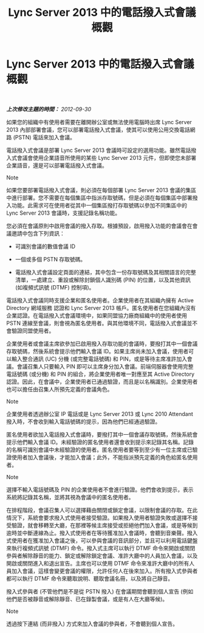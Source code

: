 ﻿---
title: Lync Server 2013 中的電話撥入式會議概觀
TOCTitle: Lync Server 2013 中的電話撥入式會議概觀
ms:assetid: 6e581cef-960a-4730-8b22-91b2129d34e3
ms:mtpsurl: https://technet.microsoft.com/zh-tw/library/Gg398524(v=OCS.15)
ms:contentKeyID: 49291266
ms.date: 08/10/2015
mtps_version: v=OCS.15
ms.translationtype: HT
---

# Lync Server 2013 中的電話撥入式會議概觀

 

_**上次修改主題的時間：** 2012-09-30_

如果您的組織中有使用者需要在離開辦公室或無法使用電腦時出席 Lync Server 2013 內部部署會議，您可以部署電話撥入式會議，使其可以使用公用交換電話網路 (PSTN) 電話來加入會議。

電話撥入式會議是部署 Lync Server 2013 會議時可設定的選用功能。雖然電話撥入式會議會使用企業語音所使用的某些 Lync Server 2013 元件，但即使您未部署企業語音，還是可以部署電話撥入式會議。

> [!NOTE]  
> 如果您要部署電話撥入式會議，則必須在每個部署 Lync Server 2013 會議的集區中進行部署。您不需要在每個集區中指派存取號碼，但是必須在每個集區中部署撥入功能。此需求可在使用者從其中一個集區撥打存取號碼以參加不同集區中的 Lync Server 2013 會議時，支援記錄名稱功能。



您必須在會議原則中啟用會議的撥入存取。根據預設，啟用撥入功能的會議會在會議邀請中包含下列資訊：

  - 可識別會議的數值會議 ID

  - 一個或多個 PSTN 存取號碼。

  - 電話撥入式會議設定頁面的連結，其中包含一份存取號碼及其相關語言的完整清單，一處建立、重設或解除封鎖個人識別碼 (PIN) 的位置，以及其他資訊 (如複頻式訊號 (DTMF) 控制項)。

電話撥入式會議同時支援企業和匿名使用者。企業使用者在其組織內擁有 Active Directory 網域服務 認證和 Lync Server 2013 帳戶。匿名使用者在您組織內沒有企業認證。在電話撥入式會議環境中，如果同盟協力廠商組織中的使用者使用 PSTN 連線至會議，則會視為匿名使用者。與其他環境不同，電話撥入式會議並不會驗證同盟使用者。

企業使用者或會議主席欲參加已啟用撥入存取功能的會議時，要撥打其中一個會議存取號碼，然後系統會提示他們輸入會議 ID。如果主席尚未加入會議，使用者可以輸入整合通訊 (UC) 分機 (或完整電話號碼) 和 PIN，或是等待主席准許加入會議。會議召集人只要輸入 PIN 即可以主席身分加入會議。前端伺服器會使用完整電話號碼 (或分機) 和 PIN 的組合，將企業使用者唯一對應至其 Active Directory 認證。因此，在會議中，企業使用者已通過驗證，而且是以名稱識別。企業使用者也可以擔任由召集人所預先定義的會議角色。

> [!NOTE]  
> 企業使用者透過辦公室 IP 電話或是 Lync Server 2013 或 Lync 2010 Attendant 撥入時，不會收到輸入電話號碼的提示，因為他們已經通過驗證。



匿名使用者欲加入電話撥入式會議時，要撥打其中一個會議存取號碼，然後系統會提示他們輸入會議 ID。未經驗證的匿名使用者還會收到提示來記錄其名稱。記錄的名稱可識別會議中未經驗證的使用者。匿名使用者要等到至少有一位主席或已驗證使用者加入會議後，才能加入會議；此外，不能指派預先定義的角色給匿名使用者。

> [!NOTE]  
> 選擇不輸入電話號碼及 PIN 的企業使用者不會進行驗證。他們會收到提示，表示系統將記錄其名稱，並將其視為會議中的匿名使用者。



在排程階段，會議召集人可以選擇藉由關閉或鎖定會議，以限制會議的存取。在此情況下，系統會要求撥入式使用者接受驗證。如果撥入使用者驗證失敗或選擇不接受驗證，就會移轉至大廳，在那裡等候主席接受或拒絕他們加入會議，或是等候到逾時並中斷連線為止。撥入式使用者在等待獲准加入會議時，會聽到音樂聲。撥入式使用者在獲准加入會議之後，可以參與會議的音訊部分，並且可以利用電話鍵盤來執行複頻式訊號 (DTMF) 命令。撥入式主席可以執行 DTMF 命令來開啟或關閉參與者解除靜音的能力、鎖定或解除鎖定會議、准許大廳中的人員加入會議，以及開啟或關閉進入和退出宣告。主席也可以使用 DTMF 命令來准許大廳中的所有人員加入會議，這樣會變更會議的權限，允許任何人在後來加入。所有撥入式參與者都可以執行 DTMF 命令來聽取說明、聽取會議名冊，以及將自己靜音。

撥入式參與者 (不管他們是不是從 PSTN 撥入) 在會議期間會聽到個人宣告 (例如他們是否被靜音或解除靜音、已在錄製會議，或是有人在大廳等候)。

> [!NOTE]  
> 透過按下連結 (而非撥入) 方式來加入會議的參與者，不會聽到個人宣告。


